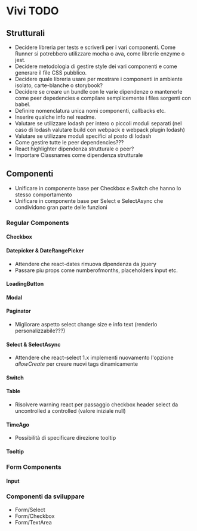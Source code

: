 # Vivi TODO

## Strutturali
- Decidere libreria per tests e scriverli per i vari componenti. Come Runner si potrebbero utilizzare mocha o ava, come librerie enzyme o jest.
- Decidere metodologia di gestire style dei vari componenti e come generare il file CSS pubblico.
- Decidere quale libreria usare per mostrare i componenti in ambiente isolato, carte-blanche o storybook?
- Decidere se creare un bundle con le varie dipendenze o mantenerle come peer depedencies e compilare semplicemente i files sorgenti con babel.
- Definire nomenclatura unica nomi componenti, callbacks etc.
- Inserire qualche info nel readme.
- Valutare se utilizzare lodash per intero o piccoli moduli separati (nel caso di lodash valutare build con webpack e webpack plugin lodash)
- Valutare se utilizzare moduli specifici al posto di lodash
- Come gestire tutte le peer dependencies???
- React highlighter dipendenza strutturale o peer?
- Importare Classnames come dipendenza strutturale

## Componenti
- Unificare in componente base per Checkbox e Switch che hanno lo stesso comportamento
- Unificare in componente base per Select e SelectAsync che condividono gran parte delle funzioni

### Regular Components

#### Checkbox

#### Datepicker & DateRangePicker
- Attendere che react-dates rimuova dipendenza da jquery
- Passare piu props come numberofmonths, placeholders input etc.

#### LoadingButton

#### Modal

#### Paginator
- Migliorare aspetto select change size e info text (renderlo personalizzabile???)

#### Select & SelectAsync
- Attendere che react-select 1.x implementi nuovamento l'opzione *allowCreate* per creare nuovi tags dinamicamente

#### Switch

#### Table
- Risolvere warning react per passaggio checkbox header select da uncontrolled a controlled (valore iniziale null)

#### TimeAgo
- Possibilità di specificare direzione tooltip

#### Tooltip

### Form Components

#### Input

### Componenti da sviluppare
- Form/Select
- Form/Checkbox
- Form/TextArea